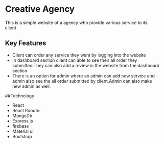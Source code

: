 # Creative Agency
[website]: https://creative-agency-f9572.web.app/
This is a simple website of a agency who provide various service to its client 


## Key Features
- Client can order any service they want by logging into the website
- In dashboard section client can able to see their all order they submitted.They can also
add a review in the website from the dashboard section
- There is an option for admin where an admin can add new service and admin also see
the all order submitted by client.Admin can also make new admin as well.

##Technology
- React
- React Roouter 
- MongoDb 
- Express js 
- firebase
- Material ui
- Bootstrap
